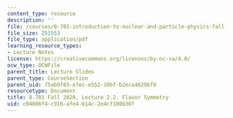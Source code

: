 ```yaml
---
content_type: resource
description: ''
file: /courses/8-701-introduction-to-nuclear-and-particle-physics-fall-2020/c04086f4c916afe4614c2e4cf180b36f_MIT8_701f20_lec2.2.pdf
file_size: 251553
file_type: application/pdf
learning_resource_types:
- Lecture Notes
license: https://creativecommons.org/licenses/by-nc-sa/4.0/
ocw_type: OCWFile
parent_title: Lecture Slides
parent_type: CourseSection
parent_uid: 75ab9f65-e7ec-e552-10bf-b2eca4629bf0
resourcetype: Document
title: 8.701 Fall 2020, Lecture 2.2. Flavor Symmetry
uid: c04086f4-c916-afe4-614c-2e4cf180b36f
---
```

